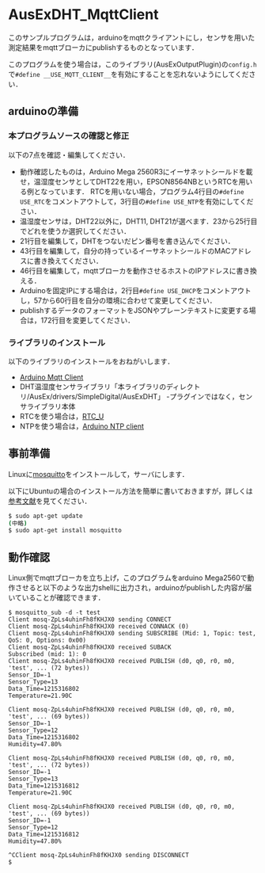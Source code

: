 # AusExDHT_MqttClient

このサンプルプログラムは，arduinoをmqttクライアントにし，センサを用いた測定結果をmqttブローカにpublishするものとなっています．

このプログラムを使う場合は，このライブラリ(AusExOutputPlugin)の``config.h``で``#define __USE_MQTT_CLIENT__``を有効にすることを忘れないようにしてください．

## arduinoの準備
### 本プログラムソースの確認と修正
以下の7点を確認・編集してください．
- 動作確認したものは，Arduino Mega 2560R3にイーサネットシールドを載せ，温湿度センサとしてDHT22を用い，EPSON8564NBというRTCを用いる例となっています．
RTCを用いない場合，プログラム4行目の``#define USE_RTC``をコメントアウトして，3行目の``#define USE_NTP``を有効にしてください．
- 温湿度センサは，DHT22以外に，DHT11, DHT21が選べます．23から25行目でどれを使うか選択してください．
- 21行目を編集して，DHTをつないだピン番号を書き込んでください．
- 43行目を編集して，自分の持っているイーサネットシールドのMACアドレスに書き換えてください．
- 46行目を編集して，mqttブローカを動作させるホストのIPアドレスに書き換える．
- Arduinoを固定IPにする場合は，2行目``#define USE_DHCP``をコメントアウトし，57から60行目を自分の環境に合わせて変更してください．
- publishするデータのフォーマットをJSONやプレーンテキストに変更する場合は，172行目を変更してください．

### ライブラリのインストール
以下のライブラリのインストールをおねがいします．
- [Arduino Mqtt Client][ArduinoMqttClient]
- DHT温湿度センサライブラリ「本ライブラリのディレクトリ/AusEx/drivers/SimpleDigital/AusExDHT」
    -プラグインではなく，センサライブラリ本体
- RTCを使う場合は，[RTC_U][RTC_U]
- NTPを使う場合は，[Arduino NTP client][ntpClient]


## 事前準備
Linuxに[mosquitto][mosquitto]をインストールして，サーバにします．

以下にUbuntuの場合のインストール方法を簡単に書いておきますが，詳しくは[参考文献][mosquitto_install]を見てください．

```bash
$ sudo apt-get update
(中略)
$ sudo apt-get install mosquitto
```


## 動作確認
Linux側でmqttブローカを立ち上げ，このプログラムをarduino Mega2560で動作させると以下のような出力shellに出力され，arduinoがpublishした内容が届いていることが確認できます．
```
$ mosquitto_sub -d -t test
Client mosq-ZpLs4uhinFh8fKHJX0 sending CONNECT
Client mosq-ZpLs4uhinFh8fKHJX0 received CONNACK (0)
Client mosq-ZpLs4uhinFh8fKHJX0 sending SUBSCRIBE (Mid: 1, Topic: test, QoS: 0, Options: 0x00)
Client mosq-ZpLs4uhinFh8fKHJX0 received SUBACK
Subscribed (mid: 1): 0
Client mosq-ZpLs4uhinFh8fKHJX0 received PUBLISH (d0, q0, r0, m0, 'test', ... (72 bytes))
Sensor_ID=-1
Sensor_Type=13
Data_Time=1215316802
Temperature=21.90C

Client mosq-ZpLs4uhinFh8fKHJX0 received PUBLISH (d0, q0, r0, m0, 'test', ... (69 bytes))
Sensor_ID=-1
Sensor_Type=12
Data_Time=1215316802
Humidity=47.80%

Client mosq-ZpLs4uhinFh8fKHJX0 received PUBLISH (d0, q0, r0, m0, 'test', ... (72 bytes))
Sensor_ID=-1
Sensor_Type=13
Data_Time=1215316812
Temperature=21.90C

Client mosq-ZpLs4uhinFh8fKHJX0 received PUBLISH (d0, q0, r0, m0, 'test', ... (69 bytes))
Sensor_ID=-1
Sensor_Type=12
Data_Time=1215316812
Humidity=47.80%

^CClient mosq-ZpLs4uhinFh8fKHJX0 sending DISCONNECT
$
```


[mosquitto]:https://mosquitto.org/
[mosquitto_install]:https://qiita.com/kyoro353/items/b862257086fca02d3635
[RTC_U]:https://github.com/houtbrion/RTC_U
[ArduinoHttpClient]:https://github.com/arduino-libraries/ArduinoHttpClient
[ArduinoMqttClient]:https://github.com/arduino-libraries/ArduinoMqttClient
[ntpClient]:https://github.com/arduino-libraries/NTPClient